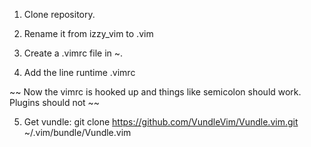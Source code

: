 1) Clone repository.

2) Rename it from izzy_vim to .vim

3) Create a .vimrc file in ~. 

4) Add the line runtime .vimrc

~~ Now the vimrc is hooked up and things like semicolon should work. Plugins should not ~~

5) Get vundle: git clone https://github.com/VundleVim/Vundle.vim.git ~/.vim/bundle/Vundle.vim